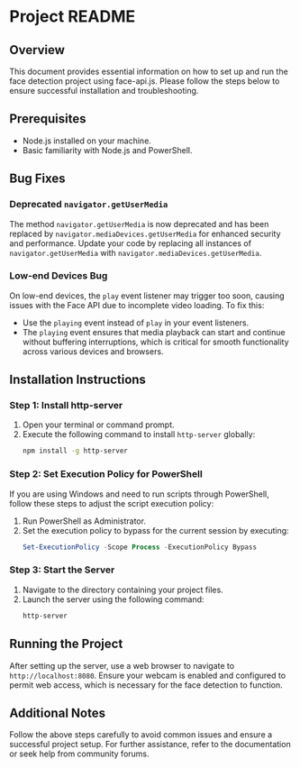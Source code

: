 # Project README

## Overview
This document provides essential information on how to set up and run the face detection project using face-api.js. Please follow the steps below to ensure successful installation and troubleshooting.

## Prerequisites
- Node.js installed on your machine.
- Basic familiarity with Node.js and PowerShell.

## Bug Fixes

### Deprecated `navigator.getUserMedia`
The method `navigator.getUserMedia` is now deprecated and has been replaced by `navigator.mediaDevices.getUserMedia` for enhanced security and performance. Update your code by replacing all instances of `navigator.getUserMedia` with `navigator.mediaDevices.getUserMedia`.

### Low-end Devices Bug
On low-end devices, the `play` event listener may trigger too soon, causing issues with the Face API due to incomplete video loading. To fix this:
- Use the `playing` event instead of `play` in your event listeners.
- The `playing` event ensures that media playback can start and continue without buffering interruptions, which is critical for smooth functionality across various devices and browsers.

## Installation Instructions

### Step 1: Install http-server
1. Open your terminal or command prompt.
2. Execute the following command to install `http-server` globally:
    ```bash
    npm install -g http-server
    ```

### Step 2: Set Execution Policy for PowerShell
If you are using Windows and need to run scripts through PowerShell, follow these steps to adjust the script execution policy:
1. Run PowerShell as Administrator.
2. Set the execution policy to bypass for the current session by executing:
    ```powershell
    Set-ExecutionPolicy -Scope Process -ExecutionPolicy Bypass
    ```

### Step 3: Start the Server
1. Navigate to the directory containing your project files.
2. Launch the server using the following command:
    ```bash
    http-server
    ```

## Running the Project
After setting up the server, use a web browser to navigate to `http://localhost:8080`. Ensure your webcam is enabled and configured to permit web access, which is necessary for the face detection to function.

## Additional Notes
Follow the above steps carefully to avoid common issues and ensure a successful project setup. For further assistance, refer to the documentation or seek help from community forums.
